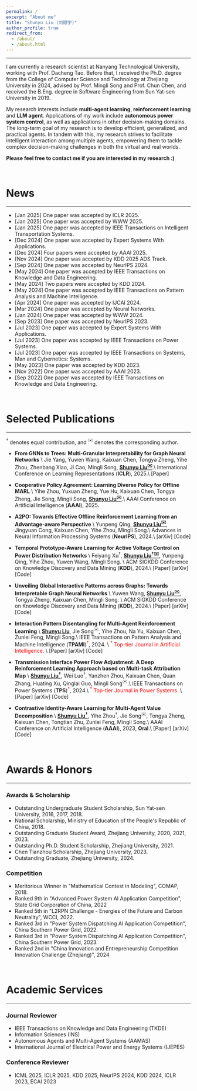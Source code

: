 ```yaml
---
permalink: /
excerpt: "About me"
title: "Shunyu Liu (刘顺宇)"
author_profile: true
redirect_from: 
  - /about/
  - /about.html
---
```



---


I am currently a research scientist at <a href="https://www.ntu.edu.sg/" target="_blank" style="text-decoration: none">Nanyang Technological University</a>, working with Prof. <a href="https://scholar.google.com/citations?user=RwlJNLcAAAAJ" target="_blank" style="text-decoration: none">Dacheng Tao</a>. Before that, I received the Ph.D. degree from the College of Computer Science and Technology at <a href="https://www.zju.edu.cn/english/" target="_blank" style="text-decoration: none">Zhejiang University</a> in 2024, advised by Prof. <a href="https://person.zju.edu.cn/en/msong" target="_blank" style="text-decoration: none">Mingli Song</a> and Prof. <a href="https://person.zju.edu.cn/en/0082004" target="_blank" style="text-decoration: none">Chun Chen</a>, and received the B.Eng. degree in Software Engineering from <a href="https://www.sysu.edu.cn/sysuen/" target="_blank" style="text-decoration: none">Sun Yat-sen University</a> in 2019. 

My research interests include **multi-agent learning**, **reinforcement learning** and **LLM agent**. Applications of my work include **autonomous power system control**, as well as applications in other decision-making domains. The long-term goal of my research is to develop efficient, generalized, and practical agents. In tandem with this, my research strives to facilitate intelligent interaction among multiple agents, empowering them to tackle complex decision-making challenges in both the virtual and real worlds. 

**Please feel free to contact me if you are interested in my research :)**

<br>


# News
---


- [Jan 2025] One paper was accepted by <a href="https://iclr.cc/Conferences/2025" target="_blank" style="text-decoration: none">ICLR 2025</a>.
- [Jan 2025] One paper was accepted by <a href="https://www2025.thewebconf.org/" target="_blank" style="text-decoration: none">WWW 2025</a>.
- [Jan 2025] One paper was accepted by <a href="https://ieeexplore.ieee.org/xpl/RecentIssue.jsp?punumber=6979" target="_blank" style="text-decoration: none">IEEE Transactions on Intelligent Transportation Systems</a>.
- [Dec 2024] One paper was accepted by <a href="https://www.sciencedirect.com/journal/expert-systems-with-applications" target="_blank" style="text-decoration: none">Expert Systems With Applications</a>.
- [Dec 2024] Four papers were accepted by <a href="https://aaai.org/conference/aaai/aaai-25/" target="_blank" style="text-decoration: none">AAAI 2025</a>.
- [Nov 2024] One paper was accepted by <a href="https://kdd2025.kdd.org/" target="_blank" style="text-decoration: none">KDD 2025 ADS Track</a>.
- [Sep 2024] One paper was accepted by <a href="https://nips.cc/Conferences/2024" target="_blank" style="text-decoration: none">NeurIPS 2024</a>.
- [May 2024] One paper was accepted by <a href="https://ieeexplore.ieee.org/xpl/RecentIssue.jsp?punumber=69" target="_blank" style="text-decoration: none">IEEE Transactions on Knowledge and Data Engineering</a>.
- [May 2024] Two papers were accepted by <a href="https://kdd2024.kdd.org/" target="_blank" style="text-decoration: none">KDD 2024</a>.
- [May 2024] One paper was accepted by <a href="https://ieeexplore.ieee.org/xpl/RecentIssue.jsp?punumber=34" target="_blank" style="text-decoration: none">IEEE Transactions on Pattern Analysis and Machine Intelligence</a>.
- [Apr 2024] One paper was accepted by <a href="https://ijcai24.org/" target="_blank" style="text-decoration: none">IJCAI 2024</a>.
- [Mar 2024] One paper was accepted by <a href="https://www.sciencedirect.com/journal/neural-networks" target="_blank" style="text-decoration: none">Neural Networks</a>.
- [Jan 2024] One paper was accepted by <a href="https://www2024.thewebconf.org/" target="_blank" style="text-decoration: none">WWW 2024</a>.
- [Sep 2023] One paper was accepted by <a href="https://nips.cc/Conferences/2023" target="_blank" style="text-decoration: none">NeurIPS 2023</a>.
- [Jul 2023] One paper was accepted by <a href="https://www.sciencedirect.com/journal/expert-systems-with-applications" target="_blank" style="text-decoration: none">Expert Systems With Applications</a>.
- [Jul 2023] One paper was accepted by <a href="https://ieeexplore.ieee.org/xpl/RecentIssue.jsp?punumber=59" target="_blank" style="text-decoration: none">IEEE Transactions on Power Systems</a>.
- [Jul 2023] One paper was accepted by <a href="https://ieeexplore.ieee.org/xpl/RecentIssue.jsp?punumber=6221021" target="_blank" style="text-decoration: none">IEEE Transactions on Systems, Man and Cybernetics: Systems</a>.
- [May 2023] One paper was accepted by <a href="https://kdd.org/kdd2023/" target="_blank" style="text-decoration: none">KDD 2023</a>.
- [Nov 2022] One paper was accepted by <a href="https://aaai-23.aaai.org/" target="_blank" style="text-decoration: none">AAAI 2023</a>.
- [Sep 2022] One paper was accepted by <a href="https://ieeexplore.ieee.org/xpl/RecentIssue.jsp?punumber=69" target="_blank" style="text-decoration: none">IEEE Transactions on Knowledge and Data Engineering</a>.


<br>




# Selected Publications
---



$^\dagger$ denotes equal contribution, and $^✉️$ denotes the corresponding author.


- **From GNNs to Trees: Multi-Granular Interpretability for Graph Neural Networks**  \\
  Jie Yang, Yuwen Wang, Kaixuan Chen, Tongya Zheng, Yihe Zhou, Zhenbang Xiao, Ji Cao, Mingli Song, **<u>Shunyu Liu$^✉️$</u>**.\\
  International Conference on Learning Representations (**ICLR**), 2025.\\
  <a href="https://openreview.net/forum?id=KEUPk0wXXe" target="_blank" style="text-decoration: none">\[Paper\]</a> 

- **Cooperative Policy Agreement: Learning Diverse Policy for Offline MARL**  \\
  Yihe Zhou, Yuxuan Zheng, Yue Hu, Kaixuan Chen, Tongya Zheng, Jie Song, Mingli Song, **<u>Shunyu Liu$^✉️$</u>**.\\
  AAAI Conference on Artificial Intelligence (**AAAI**), 2025.


- **A2PO: Towards Effective Offline Reinforcement Learning from an Advantage-aware Perspective**  \\
  Yunpeng Qing, **<u>Shunyu Liu$^✉️$</u>**, Jingyuan Cong, Kaixuan Chen, Yihe Zhou, Mingli Song.\\
  Advances in Neural Information Processing Systems (**NeurIPS**), 2024.\\
  <a href="https://arxiv.org/abs/2403.07262" target="_blank" style="text-decoration: none">\[arXiv\]</a>  <a href="https://github.com/Plankson/A2PO" target="_blank" style="text-decoration: none">\[Code\]</a>

- **Temporal Prototype-Aware Learning for Active Voltage Control on Power Distribution Networks**  \\
  Feiyang Xu$^\dagger$, **<u>Shunyu Liu$^{\dagger ✉️}$</u>**, Yunpeng Qing, Yihe Zhou, Yuwen Wang, Mingli Song. \\
  ACM SIGKDD Conference on Knowledge Discovery and Data Mining (**KDD**), 2024.\\
  <a href="https://dl.acm.org/doi/abs/10.1145/3637528.3671790" target="_blank" style="text-decoration: none">\[Paper\]</a> <a href="https://arxiv.org/abs/2406.17818" target="_blank" style="text-decoration: none">\[arXiv\]</a> <a href="https://github.com/Canyizl/TPA-for-AVC" target="_blank" style="text-decoration: none">\[Code\]

- **Unveiling Global Interactive Patterns across Graphs: Towards Interpretable Graph Neural Networks**  \\
  Yuwen Wang, **<u>Shunyu Liu$^✉️$</u>**, Tongya Zheng, Kaixuan Chen, Mingli Song. \\
  ACM SIGKDD Conference on Knowledge Discovery and Data Mining (**KDD**), 2024.\\
  <a href="https://dl.acm.org/doi/abs/10.1145/3637528.3671838" target="_blank" style="text-decoration: none">\[Paper\]</a> <a href="https://arxiv.org/abs/2407.01979" target="_blank" style="text-decoration: none">\[arXiv\]</a> <a href="https://github.com/Wangyuwen0627/GIP-Framework" target="_blank" style="text-decoration: none">\[Code\]

- **Interaction Pattern Disentangling for Multi-Agent Reinforcement Learning**  \\
  **<u>Shunyu Liu</u>**, Jie Song$^✉️$, Yihe Zhou, Na Yu, Kaixuan Chen, Zunlei Feng, Mingli Song.\\
  IEEE Transactions on Pattern Analysis and Machine Intelligence (**TPAMI**)<span style="color:red">$^*$</span>, 2024. \\
  <span style="color:red">$^*$ Top-tier Journal in Artificial Intelligence.</span> \\
  <a href="https://ieeexplore.ieee.org/document/10529613" target="_blank" style="text-decoration: none">\[Paper\]</a> <a href="https://arxiv.org/abs/2207.03902" target="_blank" style="text-decoration: none">\[arXiv\]</a> <a href="https://github.com/liushunyu/OPT" target="_blank" style="text-decoration: none">\[Code\]</a>

- **Transmission Interface Power Flow Adjustment: A Deep Reinforcement Learning Approach based on Multi-task Attribution Map** \\
  **<u>Shunyu Liu$^\dagger$</u>**, Wei Luo$^\dagger$, Yanzhen Zhou, Kaixuan Chen, Quan Zhang, Huating Xu, Qinglai Guo, Mingli Song$^✉️$.\\
  IEEE Transactions on Power Systems (**TPS**)<span style="color:red">$^*$</span>, 2024.\\
  <span style="color:red">$^*$ Top-tier Journal in Power Systems.</span> \\
  <a href="https://ieeexplore.ieee.org/document/10192091" target="_blank" style="text-decoration: none">\[Paper\]</a> <a href="https://arxiv.org/abs/2405.15831" target="_blank" style="text-decoration: none">\[arXiv\]</a> <a href="https://github.com/Cra2yDavid/MAM" target="_blank" style="text-decoration: none">\[Code\]</a> 

- **Contrastive Identity-Aware Learning for Multi-Agent Value Decomposition** \\
  **<u>Shunyu Liu$^\dagger$</u>**, Yihe Zhou$^\dagger$, Jie Song$^✉️$, Tongya Zheng, Kaixuan Chen, Tongtian Zhu, Zunlei Feng, Mingli Song.\\
  AAAI Conference on Artificial Intelligence (**AAAI**), 2023, **Oral**.\\
  <a href="https://ojs.aaai.org/index.php/AAAI/article/view/26370" target="_blank" style="text-decoration: none">\[Paper\]</a> <a href="https://arxiv.org/abs/2211.12712" target="_blank" style="text-decoration: none">\[arXiv\]</a> <a href="https://github.com/liushunyu/CIA" target="_blank" style="text-decoration: none">\[Code\]</a>




<br>

# Awards & Honors
---



### Awards & Scholarship
  - Outstanding Undergraduate Student Scholarship, Sun Yat-sen University, 2016, 2017, 2018.
  - National Scholarship, Ministry of Education of the People's Republic of China, 2018.
  - Outstanding Graduate Student Award, Zhejiang University, 2020, 2021, 2023.
  - Outstanding Ph.D. Student Scholarship, Zhejiang University, 2021.
  - Chen Tianzhou Scholarship, Zhejiang University, 2023.
  - Outstanding Graduate, Zhejiang University, 2024.


### Competition
  - Meritorious Winner in "Mathematical Contest in Modeling", COMAP, 2018.
  - Ranked 9th in "Advanced Power System AI Application Competition", State Grid Corporation of China, 2022
  - Ranked 5th in "L2RPN Challenge - Energies of the Future and Carbon Neutrality", WCCI, 2022.
  - Ranked 3rd in "Power System Dispatching AI Application Competition", China Southern Power Grid, 2022.
  - Ranked 3rd in "Power System Dispatching AI Application Competition", China Southern Power Grid, 2023.
  - Ranked 2nd in "China Innovation and Entrepreneurship Competition Innovation Challenge (Zhejiang)", 2024

<br>

# Academic Services
---




### Journal Reviewer
  - IEEE Transactions on Knowledge and Data Engineering (TKDE)
  - Information Sciences (INS)
  - Autonomous Agents and Multi-Agent Systems (AAMAS)
  - International Journal of Electrical Power and Energy Systems (IJEPES)

### Conference Reviewer
  - ICML 2025, ICLR 2025, KDD 2025, NeurIPS 2024, KDD 2024, ICLR 2023, ECAI 2023



